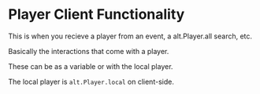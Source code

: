 # Player Client Functionality

This is when you recieve a player from an event, a alt.Player.all search, etc.

Basically the interactions that come with a player.

These can be as a variable or with the local player.

The local player is `alt.Player.local` on client-side.